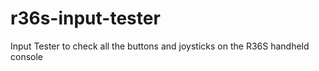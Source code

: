 # r36s-input-tester
Input Tester to check all the buttons and joysticks on the R36S handheld console
